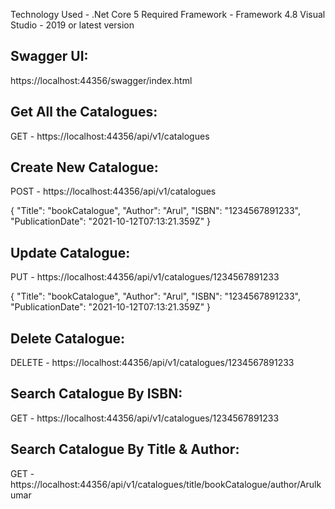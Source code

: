 
Technology Used - .Net Core 5
Required Framework - Framework 4.8
Visual Studio - 2019 or latest version

Swagger UI:
-----------
https://localhost:44356/swagger/index.html



Get All the Catalogues:
----------------------
GET - https://localhost:44356/api/v1/catalogues



Create New Catalogue:
---------------------
POST - https://localhost:44356/api/v1/catalogues

{
  "Title": "bookCatalogue",
  "Author": "Arul",
  "ISBN": "1234567891233",
  "PublicationDate": "2021-10-12T07:13:21.359Z"
}


Update Catalogue:
-----------------
PUT - https://localhost:44356/api/v1/catalogues/1234567891233

{
  "Title": "bookCatalogue",
  "Author": "Arul",
  "ISBN": "1234567891233",
  "PublicationDate": "2021-10-12T07:13:21.359Z"
}



Delete Catalogue:
-----------------
DELETE - https://localhost:44356/api/v1/catalogues/1234567891233



Search Catalogue By ISBN:
------------------------
GET - https://localhost:44356/api/v1/catalogues/1234567891233



Search Catalogue By Title & Author:
----------------------------------
GET - https://localhost:44356/api/v1/catalogues/title/bookCatalogue/author/Arulkumar
